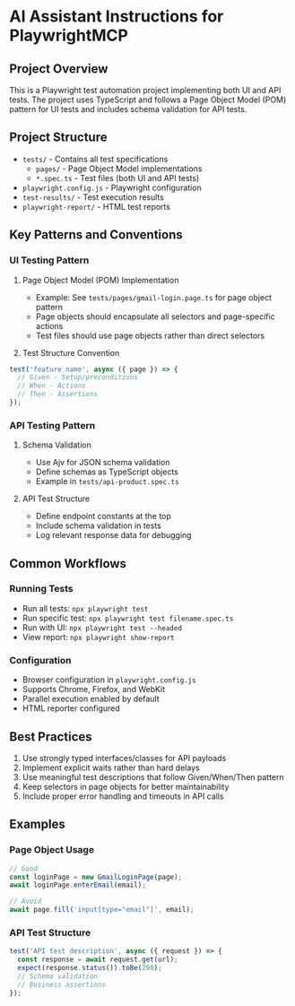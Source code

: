 # AI Assistant Instructions for PlaywrightMCP

## Project Overview
This is a Playwright test automation project implementing both UI and API tests. The project uses TypeScript and follows a Page Object Model (POM) pattern for UI tests and includes schema validation for API tests.

## Project Structure
- `tests/` - Contains all test specifications
  - `pages/` - Page Object Model implementations
  - `*.spec.ts` - Test files (both UI and API tests)
- `playwright.config.js` - Playwright configuration
- `test-results/` - Test execution results
- `playwright-report/` - HTML test reports

## Key Patterns and Conventions

### UI Testing Pattern
1. Page Object Model (POM) Implementation
   - Example: See `tests/pages/gmail-login.page.ts` for page object pattern
   - Page objects should encapsulate all selectors and page-specific actions
   - Test files should use page objects rather than direct selectors

2. Test Structure Convention
```typescript
test('feature name', async ({ page }) => {
  // Given - Setup/preconditions
  // When - Actions
  // Then - Assertions
});
```

### API Testing Pattern
1. Schema Validation
   - Use Ajv for JSON schema validation
   - Define schemas as TypeScript objects
   - Example in `tests/api-product.spec.ts`

2. API Test Structure
   - Define endpoint constants at the top
   - Include schema validation in tests
   - Log relevant response data for debugging

## Common Workflows

### Running Tests
- Run all tests: `npx playwright test`
- Run specific test: `npx playwright test filename.spec.ts`
- Run with UI: `npx playwright test --headed`
- View report: `npx playwright show-report`

### Configuration
- Browser configuration in `playwright.config.js`
- Supports Chrome, Firefox, and WebKit
- Parallel execution enabled by default
- HTML reporter configured

## Best Practices
1. Use strongly typed interfaces/classes for API payloads
2. Implement explicit waits rather than hard delays
3. Use meaningful test descriptions that follow Given/When/Then pattern
4. Keep selectors in page objects for better maintainability
5. Include proper error handling and timeouts in API calls

## Examples

### Page Object Usage
```typescript
// Good
const loginPage = new GmailLoginPage(page);
await loginPage.enterEmail(email);

// Avoid
await page.fill('input[type="email"]', email);
```

### API Test Structure
```typescript
test('API test description', async ({ request }) => {
  const response = await request.get(url);
  expect(response.status()).toBe(200);
  // Schema validation
  // Business assertions
});
```